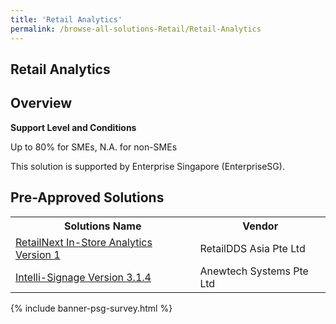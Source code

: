 ```yaml
---
title: 'Retail Analytics'
permalink: /browse-all-solutions-Retail/Retail-Analytics
---
```


## Retail Analytics
## Overview

**Support Level and Conditions**

Up to 80% for SMEs, N.A. for non-SMEs

This solution is supported by Enterprise Singapore (EnterpriseSG).

## Pre-Approved Solutions

<table>
<tr>
<th><b>Solutions Name</b></th>
<th><b>Vendor</b></th>
</tr>
<tr>
<td><a href='/productivity-solutions-grant/solutionrepo/solution1673' target='_blank'>RetailNext In-Store Analytics Version 1</a><br></td>
<td>RetailDDS Asia Pte Ltd</td>
</tr>
<tr>
<td><a href='/productivity-solutions-grant/solutionrepo/solution1720' target='_blank'>Intelli-Signage Version 3.1.4</a><br></td>
<td>Anewtech Systems Pte Ltd</td>
</tr>
</table>

{% include banner-psg-survey.html %}
